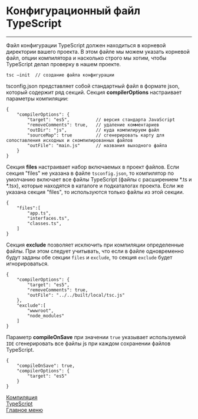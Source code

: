 # Конфигурационный файл TypeScript
____
Файл конфигурации TypeScript должен находиться в корневой директории вашего проекта. В этом файле мы можем указать корневой файл, опции компилятора и насколько строго мы хотим, чтобы TypeScript делал проверку в нашем проекте.

```
tsc —init  // создание файла конфигурации
```
tsconfig.json представляет собой стандартный файл в формате json, который содержит ряд секций. 
Секция __compilerOptions__ настраивает параметры компиляции:
```
{
    "compilerOptions": {
        "target": "es5",          // версия стандарта JavaScript
        "removeComments": true,   // удаление комментариев
        "outDir": "js",           // куда компилируем файл
        "sourceMap": true         // сгенерировать карту для сопоставления исходных и скомпилированных файлов
        "outFile": "main.js"      // названия выходного файла
    }
}
```
Секция __files__ настраивает набор включаемых в проект файлов. Если секция "files" не указана в файле `tsconfig.json`, то компилятор по умолчанию включает все файлы TypeScript (файлы с расширением *.ts и *.tsx), которые находятся в каталоге и подкаталогах проекта. Если же указана секция "files", то используются только файлы из этой секции.

```
{
    "files":[
        "app.ts",
        "interfaces.ts",
        "classes.ts",
    ]
}
```
Секция __exclude__ позволяет исключить при компиляции определенные файлы. При этом следует учитывать, что если в файле одновременно будут заданы обе секции `files` и `exclude`, то секция `exclude` будет игнорироваться.

```
{
    "compilerOptions": {
        "target": "es5",
        "removeComments": true,
        "outFile": "../../built/local/tsc.js"
    },
    "exclude":[
        "wwwroot",
        "node_modules"
    ]
}
```

Параметр __compileOnSave__ при значении `true` указывает используемой `IDE` сгенерировать все файлы js при каждом сохранении файлов TypeScript.
```
{
    "compileOnSave": true,
    "compilerOptions": {
        "target": "es5"
    }
}
```
[Компиляция](compilation.md)<br>
[TypeScript](typeScript.md)<br>
[Главное меню](../README.md)<br>
